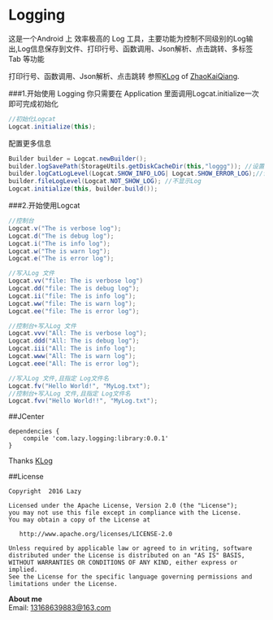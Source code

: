 # Logging
这是一个Android 上 效率极高的 Log 工具，主要功能为控制不同级别的Log输出,Log信息保存到文件、打印行号、函数调用、Json解析、点击跳转、多标签Tab 等功能

 打印行号、函数调用、Json解析、点击跳转 参照[KLog](https://github.com/ZhaoKaiQiang/KLog) of [ZhaoKaiQiang](https://github.com/ZhaoKaiQiang).

###1.开始使用 Logging
你只需要在 Application 里面调用Logcat.initialize一次即可完成初始化
```java
//初始化Logcat
Logcat.initialize(this);
```
配置更多信息
```java
Builder builder = Logcat.newBuilder();
builder.logSavePath(StorageUtils.getDiskCacheDir(this,"loggg")); //设置Log 保存的文件夹
builder.logCatLogLevel(Logcat.SHOW_INFO_LOG| Logcat.SHOW_ERROR_LOG);//设置日志等级
builder.fileLogLevel(Logcat.NOT_SHOW_LOG); //不显示Log
Logcat.initialize(this, builder.build());
```

###2.开始使用Logcat

```java
//控制台
Logcat.v("The is verbose log");
Logcat.d("The is debug log");
Logcat.i("The is info log");
Logcat.w("The is warn log");
Logcat.e("The is error log");

//写入Log 文件
Logcat.vv("file: The is verbose log")
Logcat.dd("file: The is debug log");
Logcat.ii("file: The is info log");
Logcat.ww("file: The is warn log");
Logcat.ee("file: The is error log");

//控制台+写入Log 文件
Logcat.vvv("All: The is verbose log");
Logcat.ddd("All: The is debug log");
Logcat.iii("All: The is info log");
Logcat.www("All: The is warn log");
Logcat.eee("All: The is error log");

//写入Log 文件,且指定 Log文件名
Logcat.fv("Hello World!", "MyLog.txt");
//控制台+写入Log 文件,且指定 Log文件名
Logcat.fvv("Hello World!!", "MyLog.txt");

```
##JCenter

```
dependencies {
    compile 'com.lazy.logging:library:0.0.1'
}
```

Thanks [KLog](https://github.com/ZhaoKaiQiang/KLog)

##License

```
Copyright  2016 Lazy

Licensed under the Apache License, Version 2.0 (the "License");
you may not use this file except in compliance with the License.
You may obtain a copy of the License at

   http://www.apache.org/licenses/LICENSE-2.0

Unless required by applicable law or agreed to in writing, software
distributed under the License is distributed on an "AS IS" BASIS,
WITHOUT WARRANTIES OR CONDITIONS OF ANY KIND, either express or implied.
See the License for the specific language governing permissions and
limitations under the License.
```

**About me**  
Email: 13168639883@163.com  
